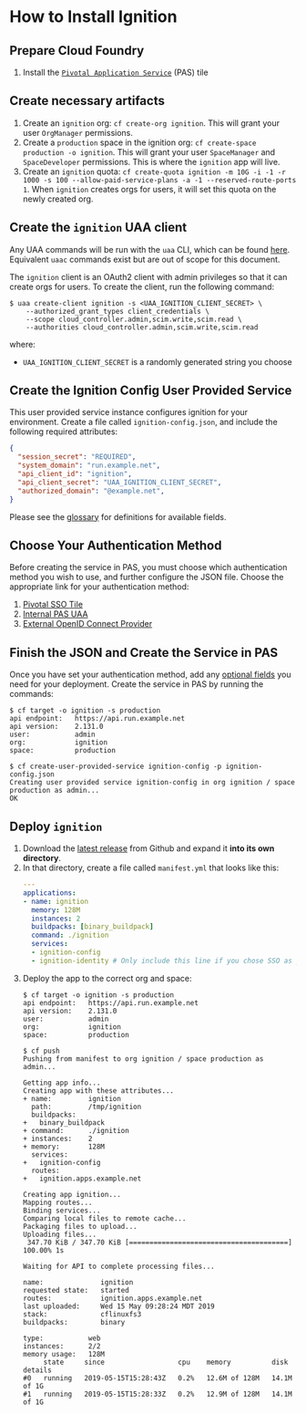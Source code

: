 # How to Install Ignition

## Prepare Cloud Foundry

1. Install the
[`Pivotal Application Service`](https://network.pivotal.io/products/elastic-runtime)
(PAS) tile

## Create necessary artifacts
1. Create an `ignition` org: `cf create-org ignition`. This will grant your user
   `OrgManager` permissions.
1. Create a `production` space in the ignition org: `cf create-space production
   -o ignition`. This will grant your user `SpaceManager` and `SpaceDeveloper`
   permissions. This is where the `ignition` app will live.
1. Create an `ignition` quota: `cf create-quota ignition -m 10G -i -1 -r 1000
   -s 100 --allow-paid-service-plans -a -1 --reserved-route-ports 1`. When
   `ignition` creates orgs for users, it will set this quota on the newly created
   org.

## Create the `ignition` UAA client
Any UAA commands will be run with the `uaa` CLI, which can be found
[here](https://github.com/cloudfoundry-incubator/uaa-cli). Equivalent `uaac`
commands exist but are out of scope for this document.

The `ignition` client is an OAuth2 client with admin privileges so that it can
create orgs for users. To create the client, run the following command:

```shell
$ uaa create-client ignition -s <UAA_IGNITION_CLIENT_SECRET> \
    --authorized_grant_types client_credentials \
    --scope cloud_controller.admin,scim.write,scim.read \
    --authorities cloud_controller.admin,scim.write,scim.read
```
where:
- `UAA_IGNITION_CLIENT_SECRET` is a randomly generated string you choose

## Create the Ignition Config User Provided Service
This user provided service instance configures ignition for your environment.
Create a file called `ignition-config.json`, and include the following required
attributes:
```json
{
  "session_secret": "REQUIRED",
  "system_domain": "run.example.net",
  "api_client_id": "ignition",
  "api_client_secret": "UAA_IGNITION_CLIENT_SECRET",
  "authorized_domain": "@example.net",
}
```
Please see the [glossary](./config-options.md) for definitions for available fields.

## Choose Your Authentication Method
Before creating the service in PAS, you must choose which authentication method
you wish to use, and further configure the JSON file. Choose the appropriate link
for your authentication method:
1. [Pivotal SSO Tile](./sso.md)
1. [Internal PAS UAA](./internal_uaa.md)
1. [External OpenID Connect Provider](./oidc.md)

## Finish the JSON and Create the Service in PAS
Once you have set your authentication method, add any [optional fields](./config-options.md)
you need for your deployment. Create the service in PAS by running the commands:
```shell
$ cf target -o ignition -s production
api endpoint:   https://api.run.example.net
api version:    2.131.0
user:           admin
org:            ignition
space:          production

$ cf create-user-provided-service ignition-config -p ignition-config.json
Creating user provided service ignition-config in org ignition / space production as admin...
OK

```

## Deploy `ignition`
1. Download the [latest release](https://github.com/pivotalservices/ignition/releases/latest)
   from Github and expand it **into its own directory**.
1. In that directory, create a file called `manifest.yml` that looks like this:
   ```yaml
   ---
   applications:
   - name: ignition
     memory: 128M
     instances: 2
     buildpacks: [binary_buildpack]
     command: ./ignition
     services:
     - ignition-config
     - ignition-identity # Only include this line if you chose SSO as your auth method
   ```
1. Deploy the app to the correct org and space:
   ```shell
   $ cf target -o ignition -s production
   api endpoint:   https://api.run.example.net
   api version:    2.131.0
   user:           admin
   org:            ignition
   space:          production

   $ cf push
   Pushing from manifest to org ignition / space production as admin...

   Getting app info...
   Creating app with these attributes...
   + name:         ignition
     path:         /tmp/ignition
     buildpacks:
   +   binary_buildpack
   + command:      ./ignition
   + instances:    2
   + memory:       128M
     services:
   +   ignition-config
     routes:
   +   ignition.apps.example.net

   Creating app ignition...
   Mapping routes...
   Binding services...
   Comparing local files to remote cache...
   Packaging files to upload...
   Uploading files...
    347.70 KiB / 347.70 KiB [=======================================] 100.00% 1s

   Waiting for API to complete processing files...

   name:              ignition
   requested state:   started
   routes:            ignition.apps.example.net
   last uploaded:     Wed 15 May 09:28:24 MDT 2019
   stack:             cflinuxfs3
   buildpacks:        binary

   type:           web
   instances:      2/2
   memory usage:   128M
        state     since                  cpu    memory          disk          details
   #0   running   2019-05-15T15:28:43Z   0.2%   12.6M of 128M   14.1M of 1G
   #1   running   2019-05-15T15:28:33Z   0.2%   12.9M of 128M   14.1M of 1G
   ```
